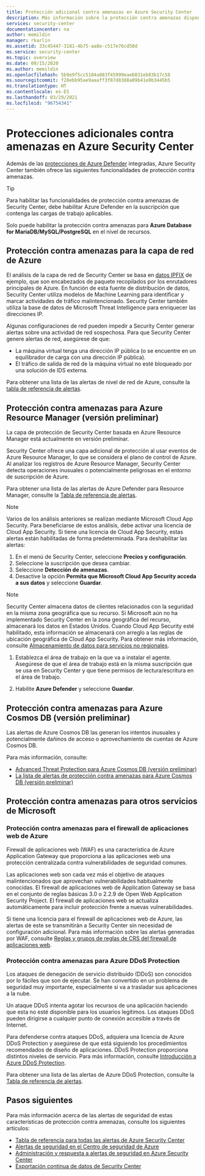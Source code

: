 ```yaml
---
title: Protección adicional contra amenazas en Azure Security Center
description: Más información sobre la protección contra amenazas disponible en Azure Security Center además de Azure Defender
services: security-center
documentationcenter: na
author: memildin
manager: rkarlin
ms.assetid: 33c45447-3181-4b75-aa8e-c517e76cd50d
ms.service: security-center
ms.topic: overview
ms.date: 09/15/2020
ms.author: memildin
ms.openlocfilehash: 5b9e9f5cc5184a083f45999eaeb031eb83b17c58
ms.sourcegitcommit: f28ebb95ae9aaaff3f87d8388a09b41e0b3445b5
ms.translationtype: HT
ms.contentlocale: es-ES
ms.lasthandoff: 03/29/2021
ms.locfileid: "96754341"
---
```

# <a name="additional-threat-protections-in-azure-security-center"></a>Protecciones adicionales contra amenazas en Azure Security Center
Además de las [protecciones de Azure Defender](azure-defender.md) integradas, Azure Security Center también ofrece las siguientes funcionalidades de protección contra amenazas.

> [!TIP]
> Para habilitar las funcionalidades de protección contra amenazas de Security Center, debe habilitar Azure Defender en la suscripción que contenga las cargas de trabajo aplicables.
>
> Solo puede habilitar la protección contra amenazas para **Azure Database for MariaDB/MySQL/PostgreSQL** en el nivel de recursos.


## <a name="threat-protection-for-azure-network-layer"></a>Protección contra amenazas para la capa de red de Azure <a name="network-layer"></a>
El análisis de la capa de red de Security Center se basa en [datos IPFIX](https://en.wikipedia.org/wiki/IP_Flow_Information_Export) de ejemplo, que son encabezados de paquete recopilados por los enrutadores principales de Azure. En función de esta fuente de distribución de datos, Security Center utiliza modelos de Machine Learning para identificar y marcar actividades de tráfico malintencionado. Security Center también utiliza la base de datos de Microsoft Threat Intelligence para enriquecer las direcciones IP.

Algunas configuraciones de red pueden impedir a Security Center generar alertas sobre una actividad de red sospechosa. Para que Security Center genere alertas de red, asegúrese de que:
- La máquina virtual tenga una dirección IP pública (o se encuentre en un equilibrador de carga con una dirección IP pública).
- El tráfico de salida de red de la máquina virtual no esté bloqueado por una solución de IDS externa.

Para obtener una lista de las alertas de nivel de red de Azure, consulte la [tabla de referencia de alertas](alerts-reference.md#alerts-azurenetlayer).


## <a name="threat-protection-for-azure-resource-manager-preview"></a>Protección contra amenazas para Azure Resource Manager (versión preliminar)<a name ="management-layer"></a>
La capa de protección de Security Center basada en Azure Resource Manager está actualmente en versión preliminar.

Security Center ofrece una capa adicional de protección al usar eventos de Azure Resource Manager, lo que se considera el plano de control de Azure. Al analizar los registros de Azure Resource Manager, Security Center detecta operaciones inusuales o potencialmente peligrosas en el entorno de suscripción de Azure.

Para obtener una lista de las alertas de Azure Defender para Resource Manager, consulte la [Tabla de referencia de alertas](alerts-reference.md#alerts-resourcemanager).


>[!NOTE]
> Varios de los análisis anteriores se realizan mediante Microsoft Cloud App Security. Para beneficiarse de estos análisis, debe activar una licencia de Cloud App Security. Si tiene una licencia de Cloud App Security, estas alertas están habilitadas de forma predeterminada. Para deshabilitar las alertas:
>
> 1. En el menú de Security Center, seleccione **Precios y configuración**.
> 1. Seleccione la suscripción que desea cambiar.
> 1. Seleccione **Detección de amenazas**.
> 1. Desactive la opción **Permita que Microsoft Cloud App Security acceda a sus datos** y seleccione **Guardar**.


>[!NOTE]
>Security Center almacena datos de clientes relacionados con la seguridad en la misma zona geográfica que su recurso. Si Microsoft aún no ha implementado Security Center en la zona geográfica del recurso, almacenará los datos en Estados Unidos. Cuando Cloud App Security esté habilitado, esta información se almacenará con arreglo a las reglas de ubicación geográfica de Cloud App Security. Para obtener más información, consulte [Almacenamiento de datos para servicios no regionales](https://azuredatacentermap.azurewebsites.net/).

1. Establezca el área de trabajo en la que va a instalar el agente. Asegúrese de que el área de trabajo está en la misma suscripción que se usa en Security Center y que tiene permisos de lectura/escritura en el área de trabajo.

1. Habilite **Azure Defender** y seleccione **Guardar**.


## <a name="threat-protection-for-azure-cosmos-db-preview"></a>Protección contra amenazas para Azure Cosmos DB (versión preliminar)<a name="cosmos-db"></a>

Las alertas de Azure Cosmos DB las generan los intentos inusuales y potencialmente dañinos de acceso o aprovechamiento de cuentas de Azure Cosmos DB.

Para más información, consulte:

* [Advanced Threat Protection para Azure Cosmos DB (versión preliminar)](../cosmos-db/cosmos-db-advanced-threat-protection.md)
* [La lista de alertas de protección contra amenazas para Azure Cosmos DB (versión preliminar)](alerts-reference.md#alerts-azurecosmos)



## <a name="threat-protection-for-other-microsoft-services"></a>Protección contra amenazas para otros servicios de Microsoft <a name="alerts-other"></a>

### <a name="threat-protection-for-azure-waf"></a>Protección contra amenazas para el firewall de aplicaciones web de Azure <a name="azure-waf"></a>

Firewall de aplicaciones web (WAF) es una característica de Azure Application Gateway que proporciona a las aplicaciones web una protección centralizada contra vulnerabilidades de seguridad comunes.

Las aplicaciones web son cada vez más el objetivo de ataques malintencionados que aprovechan vulnerabilidades habitualmente conocidas. El firewall de aplicaciones web de Application Gateway se basa en el conjunto de reglas básicas 3.0 o 2.2.9 de Open Web Application Security Project. El firewall de aplicaciones web se actualiza automáticamente para incluir protección frente a nuevas vulnerabilidades. 

Si tiene una licencia para el firewall de aplicaciones web de Azure, las alertas de este se transmitirán a Security Center sin necesidad de configuración adicional. Para más información sobre las alertas generadas por WAF, consulte [Reglas y grupos de reglas de CRS del firewall de aplicaciones web](../web-application-firewall/ag/application-gateway-crs-rulegroups-rules.md?tabs=owasp31#crs911-31).


### <a name="threat-protection-for-azure-ddos-protection"></a>Protección contra amenazas para Azure DDoS Protection <a name="azure-ddos"></a>

Los ataques de denegación de servicio distribuido (DDoS) son conocidos por lo fáciles que son de ejecutar. Se han convertido en un problema de seguridad muy importante, especialmente si va a trasladar sus aplicaciones a la nube. 

Un ataque DDoS intenta agotar los recursos de una aplicación haciendo que esta no esté disponible para los usuarios legítimos. Los ataques DDoS pueden dirigirse a cualquier punto de conexión accesible a través de Internet.

Para defenderse contra ataques DDoS, adquiera una licencia de Azure DDoS Protection y asegúrese de que está siguiendo los procedimientos recomendados de diseño de aplicaciones. DDoS Protection proporciona distintos niveles de servicio. Para más información, consulte [Introducción a Azure DDoS Protection](../ddos-protection/ddos-protection-overview.md).

Para obtener una lista de las alertas de Azure DDoS Protection, consulte la [Tabla de referencia de alertas](alerts-reference.md#alerts-azureddos).


## <a name="next-steps"></a>Pasos siguientes
Para más información acerca de las alertas de seguridad de estas características de protección contra amenazas, consulte los siguientes artículos:

* [Tabla de referencia para todas las alertas de Azure Security Center](alerts-reference.md)
* [Alertas de seguridad en el Centro de seguridad de Azure](security-center-alerts-overview.md)
* [Administración y respuesta a alertas de seguridad en Azure Security Center](security-center-managing-and-responding-alerts.md)
* [Exportación continua de datos de Security Center](continuous-export.md)